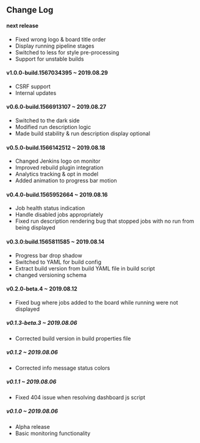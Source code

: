 ## Change Log

#### next release
- Fixed wrong logo & board title order
- Display running pipeline stages
- Switched to less for style pre-processing
- Support for unstable builds

#### v1.0.0-build.1567034395 ~ 2019.08.29
- CSRF support
- Internal updates

#### v0.6.0-build.1566913107 ~ 2019.08.27
- Switched to the dark side
- Modified run description logic
- Made build stability & run description display optional

#### v0.5.0-build.1566142512 ~ 2019.08.18
- Changed Jenkins logo on monitor
- Improved rebuild plugin integration
- Analytics tracking & opt in model
- Added animation to progress bar motion

#### v0.4.0-build.1565952664 ~ 2019.08.16
- Job health status indication
- Handle disabled jobs appropriately
- Fixed run description rendering bug that stopped jobs with no run from being displayed

#### v0.3.0:build.1565811585 ~ 2019.08.14
- Progress bar drop shadow
- Switched to YAML for build config
- Extract build version from build YAML file in build script
- changed versioning schema

#### v0.2.0-beta.4 ~ 2019.08.12
- Fixed bug where jobs added to the board while running were not displayed

##### v0.1.3-beta.3 ~ 2019.08.06
- Corrected build version in build properties file

##### v0.1.2 ~ 2019.08.06
- Corrected info message status colors

##### v0.1.1 ~ 2019.08.06
- Fixed 404 issue when resolving dashboard js script

##### v0.1.0 ~ 2019.08.06
- Alpha release
- Basic monitoring functionality